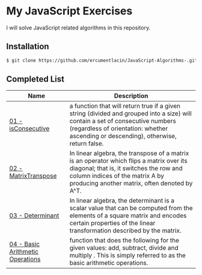 # My JavaScript Exercises

I will solve JavaScript related algorithms in this repository.

## Installation

```bash
$ git clone https://github.com/ercumentlacin/JavaScript-Algorithms-.git
```

## Completed List

| Name                                                                                                                                     | Description                                                                                                                                                                                                            |
| ---------------------------------------------------------------------------------------------------------------------------------------- | ---------------------------------------------------------------------------------------------------------------------------------------------------------------------------------------------------------------------- |
| [01 - isConsecutive](https://github.com/ercumentlacin/JavaScript-Algorithms-/tree/main/01-%20isConsecutive)                              | a function that will return true if a given string (divided and grouped into a size) will contain a set of consecutive numbers (regardless of orientation: whether ascending or descending), otherwise, return false.  |
| [02 - MatrixTranspose](https://github.com/ercumentlacin/JavaScript-Algorithms-/tree/main/MatrixTranspose)                                | In linear algebra, the transpose of a matrix is an operator which flips a matrix over its diagonal; that is, it switches the row and column indices of the matrix A by producing another matrix, often denoted by A^T. |
| [03 - Determinant](https://github.com/ercumentlacin/JavaScript-Algorithms-/tree/main/03%20-%20Determinant)                               | In linear algebra, the determinant is a scalar value that can be computed from the elements of a square matrix and encodes certain properties of the linear transformation described by the matrix.                    |
| [04 - Basic Arithmetic Operations](https://github.com/ercumentlacin/JavaScript-Algorithms-/tree/main/04%20-%20BasicArithmeticOperations) | function that does the following for the given values: add, subtract, divide and multiply . This is simply referred to as the basic arithmetic operations.                                                             |
